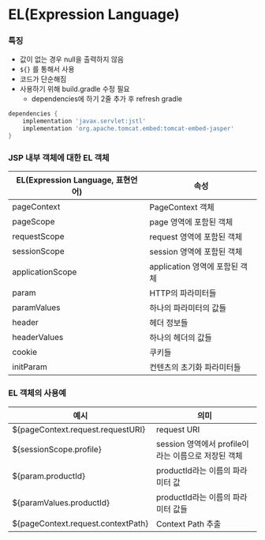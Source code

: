 # EL(Expression Language)

### 특징

- 값이 없는 경우 null을 출력하지 않음
- `${}` 를 통해서 사용
- 코드가 단순해짐
- 사용하기 위해 build.gradle 수정 필요
  - dependencies에 하기 2줄 추가 후 refresh gradle

```gradle
dependencies {
	implementation 'javax.servlet:jstl'
    implementation 'org.apache.tomcat.embed:tomcat-embed-jasper'
}
```

### JSP 내부 객체에 대한 EL 객체

| EL(Expression Language, 표현언어) | 속성 |
| --------------   | ------------------------------ |
| pageContext      | PageContext 객체               |
| pageScope        | page 영역에 포함된 객체        |
| requestScope     | request 영역에 포함된 객체     |
| sessionScope     | session 영역에 포함된 객체     |
| applicationScope | application 영역에 포함된 객체 |
| param            | HTTP의 파라미터들              |
| paramValues      | 하나의 파라미터의 값들         |
| header           | 헤더 정보들                    |
| headerValues     | 하나의 헤더의 값들             |
|cookie			|	쿠키들 					|
| initParam|컨텐츠의 초기화 파라미터들 |

 ### EL 객체의 사용예

| 예시                               | 의미                                                 |
| ---------------------------------- | ---------------------------------------------------- |
| ${pageContext.request.requestURI}  | request URI                                          |
| ${sessionScope.profile}            | session 영역에서 profile이라는 이름으로  저장된 객체 |
| ${param.productId}                 | productId라는 이름의 파라미터 값                     |
| ${paramValues.productId}           | productId라는 이름의 파라미터 값들                   |
| ${pageContext.request.contextPath} | Context Path 추출                                    |

